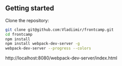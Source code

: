 

## Getting started
Clone the repository:

```sh
git clone git@github.com:Vladiimir/frontcamp.git
cd frontcamp
npm install
npm install webpack-dev-server -g
webpack-dev-server --progress --colors
```

http://localhost:8080/webpack-dev-server/index.html